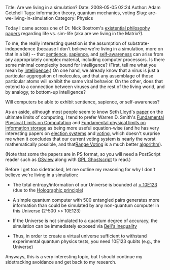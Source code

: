 Title: Are we living in a simulation?
Date: 2008-05-05 02:24
Author: Adam Getchell
Tags: information theory, quantum mechanics, voting
Slug: are-we-living-in-simulation
Category: Physics

Today I came across one of Dr. Nick Bostrom's [existential philosophy
papers](http://www.simulation-argument.com/simulation.html) regarding
life vs. sim-life (aka are we living in the Matrix?).  

To me, the really interesting question is the assumption of
substrate-independence (because I don't believe we're living in a
simulation, more on that in a bit) -- that
[sentience](http://en.wikipedia.org/wiki/Sentience),
[sapience](http://en.wikipedia.org/wiki/Sapience), and
[self-awareness](http://en.wikipedia.org/wiki/Self-awareness) can arise
from any appropriately complex material, including computer processors.
Is there some minimal complexity bound for intelligence? (First, tell me
what you mean by
[intelligence](http://www.math.temple.edu/%7Ewds/homepage/iq.pdf).) On
one hand, we already know that a virus is just a particular aggregation
of molecules, and that any assemblage of those particular atoms will
exhibit the same viral behavior. On the other, does that extend to a
connection between viruses and the rest of the living world, and by
analogy, to bottom-up intelligence?  

Will computers be able to exhibit sentience, sapience, or
self-awareness?  

As an aside, although most people seem to know Seth Lloyd's
[paper](http://arxiv.org/abs/quant-ph/9908043) on the ultimate limits of
computing, I tend to prefer Warren D. Smith's [Fundamental Physical
Limits on
Computation](http://www.math.temple.edu/%7Ewds/homepage/fundphys.ps) and
[Fundamental physical limits on information
storage](http://www.math.temple.edu/%7Ewds/homepage/memorybound.ps) as
being more useful equation-wise (and he has very interesting papers on
[election systems](http://www.math.temple.edu/%7Ewds/homepage/jcj.pdf)
and [voting](http://www.math.temple.edu/%7Ewds/homepage/multisurv.pdf),
which doesn't surprise me when it concludes that our current voting
system is nearly the worst mathematically possible, and that[Range
Voting](http://www.math.temple.edu/%7Ewds/homepage/naturebees.pdf) is a
much better
[algorithm](http://www.math.temple.edu/%7Ewds/homepage/SSpf.pdf)).  

(Note that some the papers are in PS format, so you will need a
PostScript reader such as
[GSview](http://pages.cs.wisc.edu/%7Eghost/gsview/get49.htm) along with
[GPL Ghostscript](http://pages.cs.wisc.edu/%7Eghost/) to read.)  

Before I get too sidetracked, let me outline my reasoning for why I
don't believe we're living in a simulation:  


-   The total entropy/information of our Universe is bounded at [\<
    10E123](http://arxiv.org/PS_cache/arxiv/pdf/0801/0801.1847v1.pdf)
    (due to the [Holographic
    principle](http://en.wikipedia.org/wiki/Holographic_principle))

<!-- -->

-   A simple quantum computer with 500 entangled pairs generates more
    information than could be simulated by any non-quantum computer in
    this Universe (2\^500 \>\> 10E123)

<!-- -->

-   If the Universe is not simulated to a quantum degree of accuracy,
    the simulation can be immediately exposed via [Bell's
    inequality](http://en.wikipedia.org/wiki/Bell%27s_theorem)

<!-- -->

-   Thus, in order to create a virtual universe sufficient to withstand
    experimental quantum physics tests, you need 10E123 qubits (e.g.,
    the Universe)


Anyways, this is a very interesting topic, but I should continue my
sidetracking avoidance and get back to my research.

</p>
